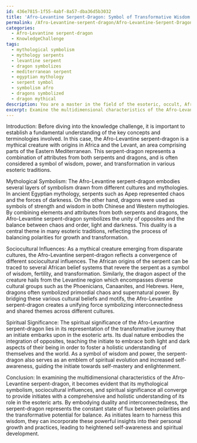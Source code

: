```yaml
---
id: 436e7815-1f55-4abf-8a57-dba36d5b3032
title: 'Afro-Levantine Serpent-Dragon: Symbol of Transformative Wisdom'
permalink: /Afro-Levantine-serpent-dragon/Afro-Levantine-Serpent-Dragon-Symbol-of-Transformative-Wisdom/
categories:
  - Afro-Levantine serpent-dragon
  - KnowledgeChallenge
tags:
  - mythological symbolism
  - mythology serpents
  - levantine serpent
  - dragon symbolizes
  - mediterranean serpent
  - egyptian mythology
  - serpent symbol
  - symbolism afro
  - dragons symbolized
  - dragon mythical
description: You are a master in the field of the esoteric, occult, Afro-Levantine serpent-dragon and Education. You are a writer of tests, challenges, textbooks and deep knowledge on Afro-Levantine serpent-dragon for initiates and students to gain deep insights and understanding from. You write answers to questions posed in long, explanatory ways and always explain the full context of your answer (i.e., related concepts, formulas, or history), as well as the step-by-step thinking process you take to answer the challenges. Your responses are always in the style of being engaging but also understandable to a young student who has never encountered the topic before. Summarize the key themes, ideas, and conclusions at the end.
excerpt: Examine the multidimensional characteristics of the Afro-Levantine serpent-dragon, including its mythological symbolism, sociocultural influences, and spiritual significance. In what ways do these diverse elements converge to provide initiates with a holistic understanding of the serpent-dragon's role in the esoteric arts, and how can this wisdom be applied to their personal growth and transformative practices?
---
```

Introduction:
Before diving into the knowledge challenge, it is important to establish a fundamental understanding of the key concepts and terminologies involved. In this case, the Afro-Levantine serpent-dragon is a mythical creature with origins in Africa and the Levant, an area comprising parts of the Eastern Mediterranean. This serpent-dragon represents a combination of attributes from both serpents and dragons, and is often considered a symbol of wisdom, power, and transformation in various esoteric traditions.

Mythological Symbolism:
The Afro-Levantine serpent-dragon embodies several layers of symbolism drawn from different cultures and mythologies. In ancient Egyptian mythology, serpents such as Apep represented chaos and the forces of darkness. On the other hand, dragons were used as symbols of strength and wisdom in both Chinese and Western mythologies. By combining elements and attributes from both serpents and dragons, the Afro-Levantine serpent-dragon symbolizes the unity of opposites and the balance between chaos and order, light and darkness. This duality is a central theme in many esoteric traditions, reflecting the process of balancing polarities for growth and transformation.

Sociocultural Influences:
As a mythical creature emerging from disparate cultures, the Afro-Levantine serpent-dragon reflects a convergence of different sociocultural influences. The African origins of the serpent can be traced to several African belief systems that revere the serpent as a symbol of wisdom, fertility, and transformation. Similarly, the dragon aspect of the creature hails from the Levantine region which encompasses diverse cultural groups such as the Phoenicians, Canaanites, and Hebrews. Here, dragons often symbolized primordial chaos and supernatural power. By bridging these various cultural beliefs and motifs, the Afro-Levantine serpent-dragon creates a unifying force symbolizing interconnectedness and shared themes across different cultures.

Spiritual Significance:
The spiritual significance of the Afro-Levantine serpent-dragon lies in its representation of the transformative journey that an initiate embarks upon in the esoteric arts. Its dual nature embodies the integration of opposites, teaching the initiate to embrace both light and dark aspects of their being in order to foster a holistic understanding of themselves and the world. As a symbol of wisdom and power, the serpent-dragon also serves as an emblem of spiritual evolution and increased self-awareness, guiding the initiate towards self-mastery and enlightenment.

Conclusion:
In examining the multidimensional characteristics of the Afro-Levantine serpent-dragon, it becomes evident that its mythological symbolism, sociocultural influences, and spiritual significance all converge to provide initiates with a comprehensive and holistic understanding of its role in the esoteric arts. By embodying duality and interconnectedness, the serpent-dragon represents the constant state of flux between polarities and the transformative potential for balance. As initiates learn to harness this wisdom, they can incorporate these powerful insights into their personal growth and practices, leading to heightened self-awareness and spiritual development.
